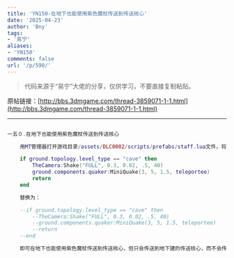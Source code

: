 ```yaml
---
title: 'YN150-在地下也能使用紫色魔杖传送到传送核心'
date: '2025-04-23'
author: 'Bny'
tags:
- '易宁'
aliases:
- 'YN150'
comments: false
url: '/p/590/'
---
```


> 代码来源于“易宁”大佬的分享，仅供学习，不要直接复制粘贴。

原帖链接：[http://bbs.3dmgame.com/thread-3859071-1-1.html](http://bbs.3dmgame.com/thread-3859071-1-1.html)

---

```lua  

一五０.在地下也能使用紫色魔杖传送到传送核心

	用MT管理器打开游戏目录/assets/DLC0002/scripts/prefabs/staff.lua文件，将下列内容：

	if ground.topology.level_type == "cave" then
		TheCamera:Shake("FULL", 0.3, 0.02, .5, 40)
		ground.components.quaker:MiniQuake(3, 5, 1.5, teleportee)	 
		return
	end

	替换为：

	--if ground.topology.level_type == "cave" then
		--TheCamera:Shake("FULL", 0.3, 0.02, .5, 40)
		--ground.components.quaker:MiniQuake(3, 5, 1.5, teleportee)	 
		--return
	--end

	即可在地下也能使用紫色魔杖传送到传送核心，但只会传送到地下建的传送核心，而不会传送到地上

```  

